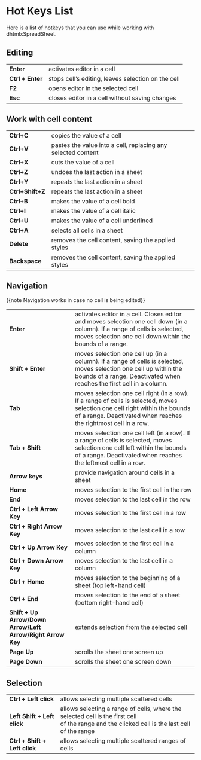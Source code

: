 Hot Keys List
==================

Here is a list of hotkeys that you can use while working with dhtmlxSpreadSheet.

Editing
---------

<table class="webixdoc_links">
	<tbody>
        <tr>
			<td class="webixdoc_links0"><b>Enter</b></td>
			<td>activates editor in a cell</td>
		</tr>
        <tr>
			<td class="webixdoc_links0"><b>Ctrl + Enter</b></td>
			<td>stops cell’s editing, leaves selection on the cell</td>
		</tr>
        <tr>
			<td class="webixdoc_links0"><b>F2</b></td>
			<td>opens editor in the selected cell</td>
		</tr>
        <tr>
			<td class="webixdoc_links0"><b>Esc</b></td>
			<td>closes editor in a cell without saving changes</td>
		</tr>
    </tbody>
</table>


Work with cell content
------------------------

<table class="webixdoc_links">
	<tbody>
        <tr>
			<td class="webixdoc_links0"><b>Ctrl+C</b></td>
			<td>copies the value of a cell</td>
		</tr>
        <tr>
			<td class="webixdoc_links0"><b>Ctrl+V</b></td>
			<td>pastes the value into a cell, replacing any selected content</td>
		</tr>
        <tr>
			<td class="webixdoc_links0"><b>Ctrl+X</b></td>
			<td>cuts the value of a cell</td>
		</tr>
        <tr>
			<td class="webixdoc_links0"><b>Ctrl+Z</b></td>
			<td>undoes the last action in a sheet</td>
		</tr>
        <tr>
			<td class="webixdoc_links0"><b>Ctrl+Y</b></td>
			<td>repeats the last action in a sheet</td>
		</tr>
        <tr>
			<td class="webixdoc_links0"><b>Ctrl+Shift+Z</b></td>
			<td>repeats the last action in a sheet</td>
		</tr>
        <tr>
			<td class="webixdoc_links0"><b>Ctrl+B</b></td>
			<td>makes the value of a cell bold</td>
		</tr>
        <tr>
			<td class="webixdoc_links0"><b>Ctrl+I</b></td>
			<td>makes the value of a cell italic</td>
		</tr>
        <tr>
			<td class="webixdoc_links0"><b>Ctrl+U</b></td>
			<td>makes the value of a cell underlined</td>
		</tr>
        <tr>
			<td class="webixdoc_links0"><b>Ctrl+A</b></td>
			<td>selects all cells in a sheet</td>
		</tr>
        <tr>
			<td class="webixdoc_links0"><b>Delete</b></td>
			<td>removes the cell content, saving the applied styles</td>
		</tr>
        <tr>
			<td class="webixdoc_links0"><b>Backspace</b></td>
			<td>removes the cell content, saving the applied styles</td>
		</tr>
    </tbody>
</table>


Navigation
------------

{{note Navigation works in case no cell is being edited}}

<table class="webixdoc_links">
	<tbody>
        <tr>
			<td class="webixdoc_links0"><b>Enter</b></td>
			<td>activates editor in a cell. Closes editor and moves selection one cell down (in a column). If a range of cells is selected, moves selection one cell down within the bounds of a range.</td>
		</tr>
        <tr>
			<td class="webixdoc_links0"><b>Shift + Enter</b></td>
			<td>moves selection one cell up (in a column). If a range of cells is selected, moves selection one cell up within the bounds of a range. Deactivated when reaches the first cell in a column.</td>
		</tr>
        <tr>
			<td class="webixdoc_links0"><b>Tab</b></td>
			<td>moves selection one cell right (in a row).  If a range of cells is selected, moves selection one cell right within the bounds of a range. Deactivated when reaches the rightmost cell in a row.</td>
		</tr>
        <tr>
			<td class="webixdoc_links0"><b>Tab + Shift</b></td>
			<td>moves selection one cell left (in a row). If a range of cells is selected, moves selection one cell left within the bounds of a range. Deactivated when reaches the leftmost cell in a row.</td>
		</tr>
        <tr>
			<td class="webixdoc_links0"><b>Arrow keys</b></td>
			<td>provide navigation around cells in a sheet</td>
		</tr>
        <tr>
			<td class="webixdoc_links0"><b>Home</b></td>
			<td>moves selection to the first cell in the row</td>
		</tr>
        <tr>
			<td class="webixdoc_links0"><b>End</b></td>
			<td>moves selection to the last cell in the row</td>
		</tr>
        <tr>
			<td class="webixdoc_links0"><b>Ctrl + Left Arrow Key</b></td>
			<td>moves selection to the first cell in a row</td>
		</tr>
        <tr>
			<td class="webixdoc_links0"><b>Ctrl + Right Arrow Key</b></td>
			<td>moves selection to the last cell in a row</td>
		</tr>
        <tr>
			<td class="webixdoc_links0"><b>Ctrl + Up Arrow Key</b></td>
			<td>moves selection to the first cell in a column</td>
		</tr>
        <tr>
			<td class="webixdoc_links0"><b>Ctrl + Down Arrow Key</b></td>
			<td>moves selection to the last cell in a column</td>
		</tr>
        <tr>
			<td class="webixdoc_links0"><b>Ctrl + Home</b></td>
			<td>moves selection to the beginning of a sheet (top left-hand cell)</td>
		</tr>
        <tr>
			<td class="webixdoc_links0"><b>Ctrl + End</b></td>
			<td>moves selection to the end of a sheet (bottom right-hand cell)</td>
		</tr>
        <tr>
			<td class="webixdoc_links0"><b>Shift + Up Arrow/Down Arrow/Left Arrow/Right Arrow Key</b></td>
			<td>extends selection from the selected cell</td>
		</tr>
        <tr>
			<td class="webixdoc_links0"><b>Page Up</b></td>
			<td>scrolls the sheet one screen up</td>
		</tr>
        <tr>
			<td class="webixdoc_links0"><b>Page Down</b></td>
			<td>scrolls the sheet one screen down</td>
		</tr>
    </tbody>
</table>


Selection
----------------

<table class="webixdoc_links">
	<tbody>
        <tr>
			<td class="webixdoc_links0"><b>Ctrl + Left click</b></td>
			<td>allows selecting multiple scattered cells</td>
		</tr>
        <tr>
			<td class="webixdoc_links0"><b>Left Shift + Left click</b></td>
			<td>allows selecting a range of cells, where the selected cell is the first cell<br> of the range and the clicked cell is the last cell of the range</td>
		</tr>
        <tr>
			<td class="webixdoc_links0"><b>Ctrl + Shift + Left click</b></td>
			<td>allows selecting multiple scattered ranges of cells</td>
		</tr>
    </tbody>
</table>


​